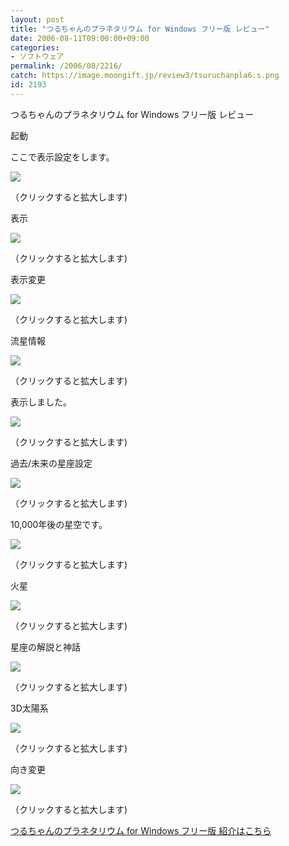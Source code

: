 ```yaml
---
layout: post
title: "つるちゃんのプラネタリウム for Windows フリー版 レビュー"
date: 2006-08-11T09:00:00+09:00
categories:
- ソフトウェア
permalink: /2006/08/2216/
catch: https://image.moongift.jp/review3/tsuruchanpla6.s.png
id: 2193
---
```

つるちゃんのプラネタリウム for Windows フリー版 レビュー  
<!--more-->

起動

  

ここで表示設定をします。

  

[![](https://image.moongift.jp/review3/tsuruchanpla1.s.png)](https://image.moongift.jp/review3/tsuruchanpla1.png)  
  
（クリックすると拡大します)

  

表示

  

[![](https://image.moongift.jp/review3/tsuruchanpla2.s.png)](https://image.moongift.jp/review3/tsuruchanpla2.png)  
  
（クリックすると拡大します)

  

表示変更

  

[![](https://image.moongift.jp/review3/tsuruchanpla3.s.png)](https://image.moongift.jp/review3/tsuruchanpla3.png)  
  
（クリックすると拡大します)

  

流星情報

  

[![](https://image.moongift.jp/review3/tsuruchanpla4.s.png)](https://image.moongift.jp/review3/tsuruchanpla4.png)  
  
（クリックすると拡大します)

  

表示しました。

  

[![](https://image.moongift.jp/review3/tsuruchanpla5.s.png)](https://image.moongift.jp/review3/tsuruchanpla5.png)  
  
（クリックすると拡大します)

  

過去/未来の星座設定

  

[![](https://image.moongift.jp/review3/tsuruchanpla6.s.png)](https://image.moongift.jp/review3/tsuruchanpla6.png)  
  
（クリックすると拡大します)

  

10,000年後の星空です。

  

[![](https://image.moongift.jp/review3/tsuruchanpla7.s.png)](https://image.moongift.jp/review3/tsuruchanpla7.png)  
  
（クリックすると拡大します)

  

火星

  

[![](https://image.moongift.jp/review3/tsuruchanpla8.s.png)](https://image.moongift.jp/review3/tsuruchanpla8.png)  
  
（クリックすると拡大します)

  

星座の解説と神話

  

[![](https://image.moongift.jp/review3/tsuruchanpla9.s.png)](https://image.moongift.jp/review3/tsuruchanpla9.png)  
  
（クリックすると拡大します)

  

3D太陽系

  

[![](https://image.moongift.jp/review3/tsuruchanpla10.s.png)](https://image.moongift.jp/review3/tsuruchanpla10.png)  
  
（クリックすると拡大します)

  

向き変更

  

[![](https://image.moongift.jp/review3/tsuruchanpla11.s.png)](https://image.moongift.jp/review3/tsuruchanpla11.png)  
  
（クリックすると拡大します)

  

[つるちゃんのプラネタリウム for Windows フリー版 紹介はこちら](http://fw.moongift.jp/intro/i-2197.html)

